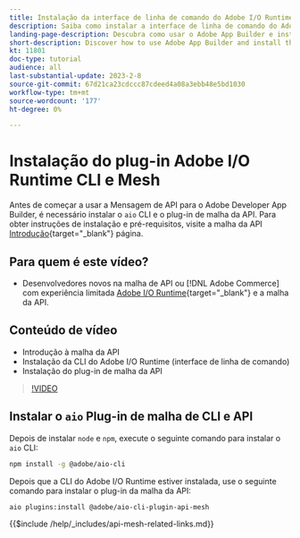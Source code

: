 ```yaml
---
title: Instalação da interface de linha de comando do Adobe I/O Runtime e do plug-in de malha da API
description: Saiba como instalar a interface de linha de comando do Adobe I/O Runtime e o plug-in de malha da API
landing-page-description: Descubra como usar o Adobe App Builder e instalar o Adobe I/O Runtime com o plug-in de malha de API.
short-description: Discover how to use Adobe App Builder and install the Adobe I/O Runtime with API Mesh plugin.
kt: 11801
doc-type: tutorial
audience: all
last-substantial-update: 2023-2-8
source-git-commit: 67d21ca23cdccc87cdeed4a08a3ebb48e5bd1030
workflow-type: tm+mt
source-wordcount: '177'
ht-degree: 0%

---
```



# Instalação do plug-in Adobe I/O Runtime CLI e Mesh

Antes de começar a usar a Mensagem de API para o Adobe Developer App Builder, é necessário instalar o `aio` CLI e o plug-in de malha da API.
Para obter instruções de instalação e pré-requisitos, visite a malha da API [Introdução](https://developer.adobe.com/graphql-mesh-gateway/gateway/getting-started/){target="_blank"} página.

## Para quem é este vídeo?

* Desenvolvedores novos na malha de API ou [!DNL Adobe Commerce] com experiência limitada [Adobe I/O Runtime](https://developer.adobe.com/runtime/docs/guides/overview/){target="_blank"} e a malha da API.

## Conteúdo de vídeo

* Introdução à malha da API
* Instalação da CLI do Adobe I/O Runtime (interface de linha de comando)
* Instalação do plug-in de malha da API

>[!VIDEO](https://video.tv.adobe.com/v/3414122/)

## Instalar o `aio` Plug-in de malha de CLI e API

Depois de instalar `node` e `npm`, execute o seguinte comando para instalar o `aio` CLI:

```bash
npm install -g @adobe/aio-cli
```

Depois que a CLI do Adobe I/O Runtime estiver instalada, use o seguinte comando para instalar o plug-in da malha da API:

```bash
aio plugins:install @adobe/aio-cli-plugin-api-mesh
```

{{$include /help/_includes/api-mesh-related-links.md}}
